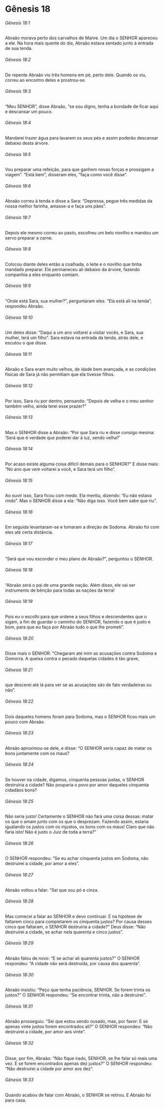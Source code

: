 # Gênesis 18

###### Gênesis 18:1

Abraão morava perto dos carvalhos de Manre. Um dia o SENHOR apareceu a ele. Na hora mais quente do dia, Abraão estava sentado junto à entrada de sua tenda.

###### Gênesis 18:2

De repente Abraão viu três homens em pé, perto dele. Quando os viu, correu ao encontro deles e prostrou-se.

###### Gênesis 18:3

“Meu SENHOR”, disse Abraão, “se sou digno, tenha a bondade de ficar aqui e descansar um pouco.

###### Gênesis 18:4

Mandarei trazer água para lavarem os seus pés e assim poderão descansar debaixo desta árvore.

###### Gênesis 18:5

Vou preparar uma refeição, para que ganhem novas forças e prossigam a viagem”. “Está bem”, disseram eles, “faça como você disse”.

###### Gênesis 18:6

Abraão correu à tenda e disse a Sara: “Depressa, pegue três medidas da nossa melhor farinha, amasse-a e faça uns pães”.

###### Gênesis 18:7

Depois ele mesmo correu ao pasto, escolheu um belo novilho e mandou um servo preparar a carne.

###### Gênesis 18:8

Colocou diante deles então a coalhada, o leite e o novilho que tinha mandado preparar. Ele permaneceu ali debaixo da árvore, fazendo companhia a eles enquanto comiam.

###### Gênesis 18:9

“Onde está Sara, sua mulher?”, perguntaram eles. “Ela está ali na tenda”, respondeu Abraão.

###### Gênesis 18:10

Um deles disse: “Daqui a um ano voltarei a visitar vocês, e Sara, sua mulher, terá um filho”. Sara estava na entrada da tenda, atrás dele, e escutou o que disse.

###### Gênesis 18:11

Abraão e Sara eram muito velhos, de idade bem avançada, e as condições físicas de Sara já não permitiam que ela tivesse filhos.

###### Gênesis 18:12

Por isso, Sara riu por dentro, pensando: “Depois de velha e o meu senhor também velho, ainda terei esse prazer?”

###### Gênesis 18:13

Mas o SENHOR disse a Abraão: “Por que Sara riu e disse consigo mesma: ‘Será que é verdade que poderei dar à luz, sendo velha?’

###### Gênesis 18:14

Por acaso existe alguma coisa difícil demais para o SENHOR?” E disse mais: “No ano que vem voltarei a você, e Sara terá um filho”.

###### Gênesis 18:15

Ao ouvir isso, Sara ficou com medo. Ela mentiu, dizendo: “Eu não estava rindo”. Mas o SENHOR disse a ela: “Não diga isso. Você bem sabe que riu”.

###### Gênesis 18:16

Em seguida levantaram-se e tomaram a direção de Sodoma. Abraão foi com eles até certa distância.

###### Gênesis 18:17

“Será que vou esconder o meu plano de Abraão?”, perguntou o SENHOR.

###### Gênesis 18:18

“Abraão será o pai de uma grande nação. Além disso, ele vai ser instrumento de bênção para todas as nações da terra!

###### Gênesis 18:19

Pois eu o escolhi para que ordene a seus filhos e descendentes que o sigam, a fim de guardar o caminho do SENHOR, fazendo o que é justo e bom, para que eu faça por Abraão tudo o que lhe prometi”.

###### Gênesis 18:20

Disse mais o SENHOR: “Chegaram até mim as acusações contra Sodoma e Gomorra. A queixa contra o pecado daquelas cidades é tão grave,

###### Gênesis 18:21

que descerei até lá para ver se as acusações são de fato verdadeiras ou não”.

###### Gênesis 18:22

Dois daqueles homens foram para Sodoma, mas o SENHOR ficou mais um pouco com Abraão.

###### Gênesis 18:23

Abraão aproximou-se dele, e disse: “O SENHOR seria capaz de matar os bons juntamente com os maus?

###### Gênesis 18:24

Se houver na cidade, digamos, cinquenta pessoas justas, o SENHOR destruiria a cidade? Não pouparia o povo por amor daqueles cinquenta cidadãos bons?

###### Gênesis 18:25

Não seria justo! Certamente o SENHOR não fará uma coisa dessas: matar os que o amam junto com os que o desprezam. Fazendo assim, estaria igualando os justos com os injustos, os bons com os maus! Claro que não faria isto! Não é justo o Juiz de toda a terra?”

###### Gênesis 18:26

O SENHOR respondeu: “Se eu achar cinquenta justos em Sodoma, não destruirei a cidade, por amor a eles”.

###### Gênesis 18:27

Abraão voltou a falar: “Sei que sou pó e cinza.

###### Gênesis 18:28

Mas comecei a falar ao SENHOR e devo continuar. E na hipótese de faltarem cinco para completarem os cinquenta justos? Por causa desses cinco que faltaram, o SENHOR destruiria a cidade?” Deus disse: “Não destruirei a cidade, se achar nela quarenta e cinco justos”.

###### Gênesis 18:29

Abraão falou de novo: “E se achar ali quarenta justos?” O SENHOR respondeu: “A cidade não será destruída, por causa dos quarenta”.

###### Gênesis 18:30

Abraão insistiu: “Peço que tenha paciência, SENHOR. Se forem trinta os justos?” O SENHOR respondeu: “Se encontrar trinta, não a destruirei”.

###### Gênesis 18:31

Abraão prosseguiu: “Sei que estou sendo ousado, mas, por favor: E se apenas vinte justos forem encontrados ali?” O SENHOR respondeu: “Não destruirei a cidade, por amor aos vinte”.

###### Gênesis 18:32

Disse, por fim, Abraão: “Não fique irado, SENHOR, se lhe falar só mais uma vez. E se forem encontrados apenas dez justos?” O SENHOR respondeu: “Não destruirei a cidade por amor aos dez”.

###### Gênesis 18:33

Quando acabou de falar com Abraão, o SENHOR se retirou. E Abraão foi para casa.

